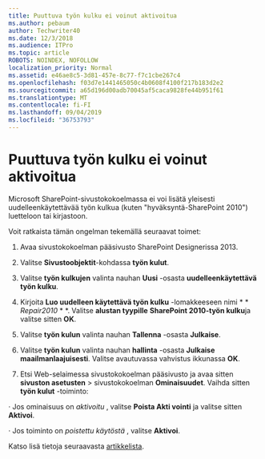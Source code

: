 ```yaml
---
title: Puuttuva työn kulku ei voinut aktivoitua
ms.author: pebaum
author: Techwriter40
ms.date: 12/3/2018
ms.audience: ITPro
ms.topic: article
ROBOTS: NOINDEX, NOFOLLOW
localization_priority: Normal
ms.assetid: e46ae8c5-3d81-457e-8c77-f7c1cbe267c4
ms.openlocfilehash: f03d7e1441465050c4b0608f4100f217b183d2e2
ms.sourcegitcommit: a65d196d00adb70045af5caca9828fe44b951f61
ms.translationtype: MT
ms.contentlocale: fi-FI
ms.lasthandoff: 09/04/2019
ms.locfileid: "36753793"
---
```

# <a name="missing-workflow-failed-to-activate"></a>Puuttuva työn kulku ei voinut aktivoitua

Microsoft SharePoint-sivustokokoelmassa ei voi lisätä yleisesti uudelleenkäytettävää työn kulkua (kuten "hyväksyntä-SharePoint 2010") luetteloon tai kirjastoon.
  
Voit ratkaista tämän ongelman tekemällä seuraavat toimet: 
  
1. Avaa sivustokokoelman pääsivusto SharePoint Designerissa 2013.
  
2. Valitse **Sivustoobjektit**-kohdassa **työn kulut**. 
  
3. Valitse **työn kulkujen** valinta nauhan **Uusi** -osasta **uudelleenkäytettävä työn kulku**. 
  
4. Kirjoita **Luo uudelleen käytettävä työn kulku** -lomakkeeseen nimi * * *Repair2010* * *. Valitse **alustan tyypille** **SharePoint 2010-työn kulku**ja valitse sitten **OK**. 
  
1. Valitse **työn kulun** valinta nauhan **Tallenna** -osasta **Julkaise**. 
  
2. Valitse **työn kulun** valinta nauhan **hallinta** -osasta **Julkaise maailmanlaajuisesti**. Valitse avautuvassa vahvistus ikkunassa **OK**. 
  
3. Etsi Web-selaimessa sivustokokoelman pääsivusto ja avaa sitten **sivuston asetusten** \> sivustokokoelman **Ominaisuudet**. Vaihda sitten **työn kulut** -toiminto: 
  
· Jos ominaisuus on *aktivoitu* , valitse **Poista Akti vointi** ja valitse sitten **Aktivoi**. 
  
· Jos toiminto on *poistettu käytöstä* , valitse **Aktivoi**. 
  
Katso lisä tietoja seuraavasta [artikkelista](https://go.microsoft.com/fwlink/?linkid=2047770&amp;clcid=0x409).
  

